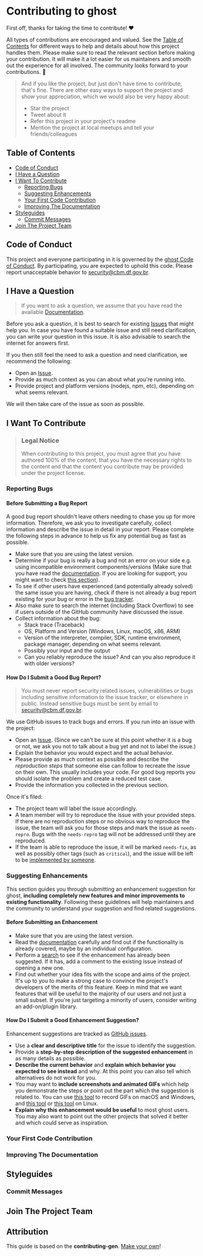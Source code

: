   <!-- omit in toc -->
  # Contributing to ghost

  First off, thanks for taking the time to contribute! ❤️

  All types of contributions are encouraged and valued. See the [Table of Contents](#table-of-contents) for different ways to help and details about how this project handles them. Please make sure to read the relevant section before making your contribution. It will make it a lot easier for us maintainers and smooth out the experience for all involved. The community looks forward to your contributions. 🎉

  > And if you like the project, but just don't have time to contribute, that's fine. There are other easy ways to support the project and show your appreciation, which we would also be very happy about:
  > - Star the project
  > - Tweet about it
  > - Refer this project in your project's readme
  > - Mention the project at local meetups and tell your friends/colleagues

  <!-- omit in toc -->
  ## Table of Contents

  - [Code of Conduct](#code-of-conduct)
  - [I Have a Question](#i-have-a-question)
  - [I Want To Contribute](#i-want-to-contribute)
    - [Reporting Bugs](#reporting-bugs)
    - [Suggesting Enhancements](#suggesting-enhancements)
    - [Your First Code Contribution](#your-first-code-contribution)
    - [Improving The Documentation](#improving-the-documentation)
  - [Styleguides](#styleguides)
    - [Commit Messages](#commit-messages)
  - [Join The Project Team](#join-the-project-team)


  ## Code of Conduct

  This project and everyone participating in it is governed by the
  [ghost Code of Conduct](https://github.com/CBMDF/ghostblob/master/CODE_OF_CONDUCT.md).
  By participating, you are expected to uphold this code. Please report unacceptable behavior
  to <security@cbm.df.gov.br>.


  ## I Have a Question

  > If you want to ask a question, we assume that you have read the available [Documentation](https://cbmdf.github.io/ghost/).

  Before you ask a question, it is best to search for existing [Issues](https://github.com/CBMDF/ghost/issues) that might help you. In case you have found a suitable issue and still need clarification, you can write your question in this issue. It is also advisable to search the internet for answers first.

  If you then still feel the need to ask a question and need clarification, we recommend the following:

  - Open an [Issue](https://github.com/CBMDF/ghost/issues/new).
  - Provide as much context as you can about what you're running into.
  - Provide project and platform versions (nodejs, npm, etc), depending on what seems relevant.

  We will then take care of the issue as soon as possible.

  <!--
  You might want to create a separate issue tag for questions and include it in this description. People should then tag their issues accordingly.

  Depending on how large the project is, you may want to outsource the questioning, e.g. to Stack Overflow or Gitter. You may add additional contact and information possibilities:
  - IRC
  - Slack
  - Gitter
  - Stack Overflow tag
  - Blog
  - FAQ
  - Roadmap
  - E-Mail List
  - Forum
  -->

  ## I Want To Contribute

  > ### Legal Notice <!-- omit in toc -->
  > When contributing to this project, you must agree that you have authored 100% of the content, that you have the necessary rights to the content and that the content you contribute may be provided under the project license.

  ### Reporting Bugs

  <!-- omit in toc -->
  #### Before Submitting a Bug Report

  A good bug report shouldn't leave others needing to chase you up for more information. Therefore, we ask you to investigate carefully, collect information and describe the issue in detail in your report. Please complete the following steps in advance to help us fix any potential bug as fast as possible.

  - Make sure that you are using the latest version.
  - Determine if your bug is really a bug and not an error on your side e.g. using incompatible environment components/versions (Make sure that you have read the [documentation](https://cbmdf.github.io/ghost/). If you are looking for support, you might want to check [this section](#i-have-a-question)).
  - To see if other users have experienced (and potentially already solved) the same issue you are having, check if there is not already a bug report existing for your bug or error in the [bug tracker](https://github.com/CBMDF/ghostissues?q=label%3Abug).
  - Also make sure to search the internet (including Stack Overflow) to see if users outside of the GitHub community have discussed the issue.
  - Collect information about the bug:
    - Stack trace (Traceback)
    - OS, Platform and Version (Windows, Linux, macOS, x86, ARM)
    - Version of the interpreter, compiler, SDK, runtime environment, package manager, depending on what seems relevant.
    - Possibly your input and the output
    - Can you reliably reproduce the issue? And can you also reproduce it with older versions?

  <!-- omit in toc -->
  #### How Do I Submit a Good Bug Report?

  > You must never report security related issues, vulnerabilities or bugs including sensitive information to the issue tracker, or elsewhere in public. Instead sensitive bugs must be sent by email to <security@cbm.df.gov.br>.
  <!-- You may add a PGP key to allow the messages to be sent encrypted as well. -->

  We use GitHub issues to track bugs and errors. If you run into an issue with the project:

  - Open an [Issue](https://github.com/CBMDF/ghost/issues/new). (Since we can't be sure at this point whether it is a bug or not, we ask you not to talk about a bug yet and not to label the issue.)
  - Explain the behavior you would expect and the actual behavior.
  - Please provide as much context as possible and describe the *reproduction steps* that someone else can follow to recreate the issue on their own. This usually includes your code. For good bug reports you should isolate the problem and create a reduced test case.
  - Provide the information you collected in the previous section.

  Once it's filed:

  - The project team will label the issue accordingly.
  - A team member will try to reproduce the issue with your provided steps. If there are no reproduction steps or no obvious way to reproduce the issue, the team will ask you for those steps and mark the issue as `needs-repro`. Bugs with the `needs-repro` tag will not be addressed until they are reproduced.
  - If the team is able to reproduce the issue, it will be marked `needs-fix`, as well as possibly other tags (such as `critical`), and the issue will be left to be [implemented by someone](#your-first-code-contribution).

  <!-- You might want to create an issue template for bugs and errors that can be used as a guide and that defines the structure of the information to be included. If you do so, reference it here in the description. -->


  ### Suggesting Enhancements

  This section guides you through submitting an enhancement suggestion for ghost, **including completely new features and minor improvements to existing functionality**. Following these guidelines will help maintainers and the community to understand your suggestion and find related suggestions.

  <!-- omit in toc -->
  #### Before Submitting an Enhancement

  - Make sure that you are using the latest version.
  - Read the [documentation](https://cbmdf.github.io/ghost/) carefully and find out if the functionality is already covered, maybe by an individual configuration.
  - Perform a [search](https://github.com/CBMDF/ghost/issues) to see if the enhancement has already been suggested. If it has, add a comment to the existing issue instead of opening a new one.
  - Find out whether your idea fits with the scope and aims of the project. It's up to you to make a strong case to convince the project's developers of the merits of this feature. Keep in mind that we want features that will be useful to the majority of our users and not just a small subset. If you're just targeting a minority of users, consider writing an add-on/plugin library.

  <!-- omit in toc -->
  #### How Do I Submit a Good Enhancement Suggestion?

  Enhancement suggestions are tracked as [GitHub issues](https://github.com/CBMDF/ghost/issues).

  - Use a **clear and descriptive title** for the issue to identify the suggestion.
  - Provide a **step-by-step description of the suggested enhancement** in as many details as possible.
  - **Describe the current behavior** and **explain which behavior you expected to see instead** and why. At this point you can also tell which alternatives do not work for you.
  - You may want to **include screenshots and animated GIFs** which help you demonstrate the steps or point out the part which the suggestion is related to. You can use [this tool](https://www.cockos.com/licecap/) to record GIFs on macOS and Windows, and [this tool](https://github.com/colinkeenan/silentcast) or [this tool](https://github.com/GNOME/byzanz) on Linux. <!-- this should only be included if the project has a GUI -->
  - **Explain why this enhancement would be useful** to most ghost users. You may also want to point out the other projects that solved it better and which could serve as inspiration.

  <!-- You might want to create an issue template for enhancement suggestions that can be used as a guide and that defines the structure of the information to be included. If you do so, reference it here in the description. -->

  ### Your First Code Contribution
  <!-- TODO
  include Setup of env, IDE and typical getting started instructions?

  -->

  ### Improving The Documentation
  <!-- TODO
  Updating, improving and correcting the documentation

  -->

  ## Styleguides
  ### Commit Messages
  <!-- TODO

  -->

  ## Join The Project Team
  <!-- TODO -->

  <!-- omit in toc -->
  ## Attribution
  This guide is based on the **contributing-gen**. [Make your own](https://github.com/bttger/contributing-gen)!
